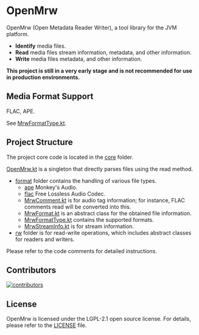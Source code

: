 # OpenMrw

OpenMrw (Open Metadata Reader Writer), a tool library for the JVM platform.

- **Identify** media files.
- **Read** media files stream information, metadata, and other information.
- **Write** media files metadata, and other information.

**This project is still in a very early stage and is not recommended for use in production
environments.**

## Media Format Support

FLAC, APE.

See [MrwFormatType.kt](core/src/main/kotlin/com/xuncorp/openmrw/core/format/MrwFormatType.kt).

## Project Structure

The project core code is located in the [core](core/src/main/kotlin/com/xuncorp/openmrw/core)
folder.

[OpenMrw.kt](core/src/main/kotlin/com/xuncorp/openmrw/core/OpenMrw.kt) is a singleton that directly
parses files using the read method.

- [format](core/src/main/kotlin/com/xuncorp/openmrw/core/format) folder contains the handling of
  various file types.
    - [ape](core/src/main/kotlin/com/xuncorp/openmrw/core/format/ape) Monkey's Audio.
    - [flac](core/src/main/kotlin/com/xuncorp/openmrw/core/format/flac) Free Lossless Audio Codec.
    - [MrwComment.kt](core/src/main/kotlin/com/xuncorp/openmrw/core/format/MrwComment.kt) is for
      audio tag information; for instance, FLAC comments read will be converted into this.
    - [MrwFormat.kt](core/src/main/kotlin/com/xuncorp/openmrw/core/format/MrwFormat.kt) is an
      abstract class for the obtained file information.
    - [MrwFormatType.kt](core/src/main/kotlin/com/xuncorp/openmrw/core/format/MrwFormatType.kt)
      contains the supported formats.
    - [MrwStreamInfo.kt](core/src/main/kotlin/com/xuncorp/openmrw/core/format/MrwStreamInfo.kt) is
      for stream information.
- [rw](core/src/main/kotlin/com/xuncorp/openmrw/core/rw) folder is for read-write operations, which
  includes abstract classes for readers and writers.

Please refer to the code comments for detailed instructions.

## Contributors

<a href="https://github.com/xuncorp/openmrw/graphs/contributors">
    <img src="https://contrib.rocks/image?repo=xuncorp/openmrw&columns=12" alt="contributors"/>
</a>

## License

OpenMrw is licensed under the LGPL-2.1 open source license. For details, please refer to
the [LICENSE](LICENSE) file.